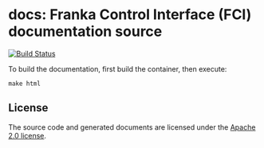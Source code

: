 # docs: Franka Control Interface (FCI) documentation source

[![Build Status][travis-status]][travis]

To build the documentation, first build the container, then execute:

    make html

## License

The source code and generated documents are licensed under the [Apache 2.0 license][apache-2.0].

[apache-2.0]: https://www.apache.org/licenses/LICENSE-2.0.html
[travis-status]: https://travis-ci.org/frankarobotics/docs.svg?branch=master
[travis]: https://travis-ci.org/frankarobotics/docs
